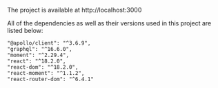 The project is available at http://localhost:3000

All of the dependencies as well as their versions used in this project are listed below:

    "@apollo/client": "^3.6.9",
    "graphql": "^16.6.0",
    "moment": "^2.29.4",
    "react": "^18.2.0",
    "react-dom": "^18.2.0",
    "react-moment": "^1.1.2",
    "react-router-dom": "^6.4.1"




